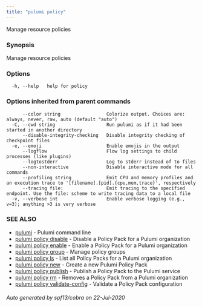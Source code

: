 ```yaml
---
title: "pulumi policy"
---
```




Manage resource policies

### Synopsis

Manage resource policies

### Options

```
  -h, --help   help for policy
```

### Options inherited from parent commands

```
      --color string                 Colorize output. Choices are: always, never, raw, auto (default "auto")
  -C, --cwd string                   Run pulumi as if it had been started in another directory
      --disable-integrity-checking   Disable integrity checking of checkpoint files
  -e, --emoji                        Enable emojis in the output
      --logflow                      Flow log settings to child processes (like plugins)
      --logtostderr                  Log to stderr instead of to files
      --non-interactive              Disable interactive mode for all commands
      --profiling string             Emit CPU and memory profiles and an execution trace to '[filename].[pid].{cpu,mem,trace}', respectively
      --tracing file:                Emit tracing to the specified endpoint. Use the file: scheme to write tracing data to a local file
  -v, --verbose int                  Enable verbose logging (e.g., v=3); anything >3 is very verbose
```

### SEE ALSO

* [pulumi](/docs/reference/cli/pulumi/)	 - Pulumi command line
* [pulumi policy disable](/docs/reference/cli/pulumi_policy_disable/)	 - Disable a Policy Pack for a Pulumi organization
* [pulumi policy enable](/docs/reference/cli/pulumi_policy_enable/)	 - Enable a Policy Pack for a Pulumi organization
* [pulumi policy group](/docs/reference/cli/pulumi_policy_group/)	 - Manage policy groups
* [pulumi policy ls](/docs/reference/cli/pulumi_policy_ls/)	 - List all Policy Packs for a Pulumi organization
* [pulumi policy new](/docs/reference/cli/pulumi_policy_new/)	 - Create a new Pulumi Policy Pack
* [pulumi policy publish](/docs/reference/cli/pulumi_policy_publish/)	 - Publish a Policy Pack to the Pulumi service
* [pulumi policy rm](/docs/reference/cli/pulumi_policy_rm/)	 - Removes a Policy Pack from a Pulumi organization
* [pulumi policy validate-config](/docs/reference/cli/pulumi_policy_validate-config/)	 - Validate a Policy Pack configuration

###### Auto generated by spf13/cobra on 22-Jul-2020
